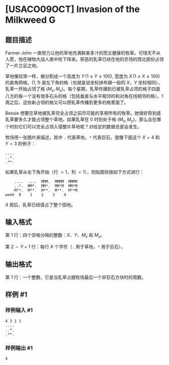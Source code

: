 # [USACO09OCT] Invasion of the Milkweed G

## 题目描述

Farmer John 一直努力让他的草地充满鲜美多汁的而又健康的牧草。可惜天不从人愿，他在植物大战人类中败下阵来。邪恶的乳草已经在他的农场的西北部份占领了一片立足之地。

草地像往常一样，被分割成一个高度为 $Y\,(1 \le Y \le 100)$, 宽度为 $X\,(1 \le X \le 100)$ 的直角网格。$(1,1)$ 是左下角的格（也就是说坐标排布跟一般的 $X$，$Y$ 坐标相同）。乳草一开始占领了格 $(M_x,M_y)$。每个星期，乳草传播到已被乳草占领的格子四面八方的每一个没有很多石头的格（包括垂直与水平相邻的和对角在线相邻的格）。1 周之后，这些新占领的格又可以把乳草传播到更多的格里面了。

Bessie 想要在草地被乳草完全占领之前尽可能的享用所有的牧草。她很好奇到底乳草要多久才能占领整个草地。如果乳草在 0 时刻处于格 $(M_x,M_y)$，那么会在哪个时刻它们可以完全占领入侵整片草地呢？对给定的数据总是会发生。


牧场用一张图片来描述，其中 `.` 代表草地，`*` 代表巨石，就像下面这个 $X=4$ 和 $Y=3$ 的例子：

```
....
..*.
.**.
```

如果乳草从左下角开始（行 $=1$，列 $=1$），则贴图将按如下方式进行：


```
    ....  ....  MMM.  MMMM  MMMM
    ..*.  MM*.  MM*.  MM*M  MM*M
    M**.  M**.  M**.  M**.  M**M
week  0    1    2    3    4
```

4 周后，乳草已经侵占了整个田地。

## 输入格式

第 1 行：四个空格分隔的整数：$X$、$Y$、$M_x$ 和 $M_y$。

第 $2 \sim Y+1$ 行：每行 $X$ 个字符（`.` 用于草地，`*` 用于巨石）。

## 输出格式

第 1 行：一个整数，它是当乳草占据牧场最后一个非巨石方块时的周数。

## 样例 #1

### 样例输入 #1

```
4 3 1 1 
.... 
..*. 
.**.
```

### 样例输出 #1

```
4
```